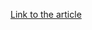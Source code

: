 [Link to the article](https://thehackernews.com/2025/04/5-reasons-device-management-isnt-device.html)
